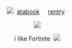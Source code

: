 
<div align="center">  <img src="https://pixels.crd.co/assets/images/gallery45/a9cf275f.gif?v=99d3974e"
  
  ‎  ‎             [atabook](https://gojo.atabook.org/)  ‎ ‎‎‎ ‎‎ ‎‎ ‎[rentry](https://rentry.co/piro)  ‎ ‎  
 </div> 

<p align="center"> <img src="https://imgur.com/WY6IMKJ.png" > </p> 
<p align="center">
 i like Fortnite  ‎ ‎‎‎‎<img src="https://pixels.crd.co/assets/images/gallery56/36f64227.gif?v=99d3974e" >

